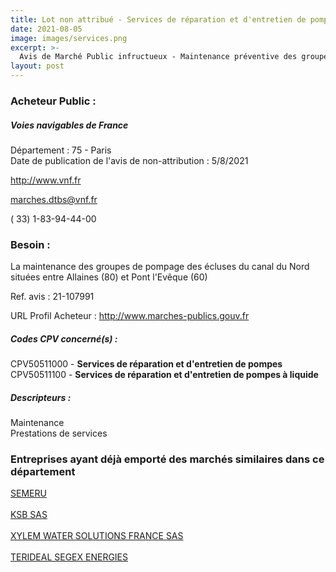 ```yaml
---
title: Lot non attribué - Services de réparation et d'entretien de pompes + autres services
date: 2021-08-05
image: images/services.png
excerpt: >-
  Avis de Marché Public infructueux - Maintenance préventive des groupes de pompages CDN 2021
layout: post
---
```


### Acheteur Public :
##### Voies navigables de France
Département : 75 - Paris<br/>
Date de publication de l'avis de non-attribution : 5/8/2021


http://www.vnf.fr

marches.dtbs@vnf.fr

( 33) 1-83-94-44-00
### Besoin :

La maintenance des groupes de pompage des écluses du canal du Nord situées entre Allaines (80) et Pont l'Evêque (60)

Ref. avis : 21-107991

URL Profil Acheteur : http://www.marches-publics.gouv.fr

##### Codes CPV concerné(s) :
CPV50511000 - **Services de réparation et d'entretien de pompes** <br/>
CPV50511100 - **Services de réparation et d'entretien de pompes à liquide** <br/>

##### Descripteurs :
Maintenance <br/>
Prestations de services <br/>

### Entreprises ayant déjà emporté des marchés similaires dans ce département
<a href="/entreprise-546/siren-320661010">SEMERU</a><br/><br/>
<a href="/entreprise-572/siren-569801897">KSB SAS</a><br/><br/>
<a href="/entreprise-573/siren-602022493">XYLEM WATER SOLUTIONS FRANCE SAS</a><br/><br/>
<a href="/entreprise-575/siren-788056463">TERIDEAL SEGEX ENERGIES</a><br/><br/>

